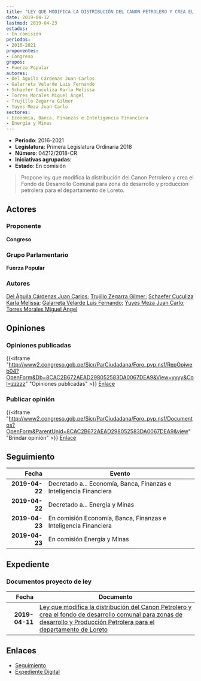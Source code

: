 ```yaml
---
title: "LEY QUE MODIFICA LA DISTRIBUCIÓN DEL CANON PETROLERO Y CREA EL FONDO DE DESARROLLO COMUNAL PARA ZONAS DE DESARROLLO Y PRODUCCIÓN PETROLERA PARA EL DEPARTAMENTO DE LORETO"
date: 2019-04-12
lastmod: 2019-04-23
estados:
- En comisión
periodos:
- 2016-2021
proponentes:
- Congreso
grupos:
- Fuerza Popular
autores:
- Del Águila Cárdenas Juan Carlos
- Galarreta Velarde Luis Fernando
- Schaefer Cuculiza Karla Melissa
- Torres Morales Miguel Ángel
- Trujillo Zegarra Gilmer
- Yuyes Meza Juan Carlo
sectores:
- Economía, Banca, Finanzas e Inteligencia Financiera
- Energía y Minas
---
```

- **Periodo**: 2016-2021
- **Legislatura**: Primera Legislatura Ordinaria 2018
- **Número**: 04212/2018-CR
- **Iniciativas agrupadas**: 
- **Estado**: En comisión

> Propone ley que modifica la distribución del Canon Petrolero y crea el Fondo de Desarrollo Comunal para zona de desarrollo y producción petrolera para el departamento de Loreto.


## Actores

### Proponente

**Congreso**

### Grupo Parlamentario

**Fuerza Popular**

### Autores

[Del Águila Cárdenas Juan Carlos](mailto:mailto:jdelaguila@congreso.gob.pe); [Trujillo Zegarra Gilmer](mailto:mailto:gtrujilloz@congreso.gob.pe); [Schaefer Cuculiza Karla Melissa](mailto:mailto:kschaefer@congreso.gob.pe); [Galarreta Velarde Luis Fernando](mailto:mailto:lgalarreta@congreso.gob.pe); [Yuyes Meza Juan Carlo](mailto:mailto:jyuyes@congreso.gob.pe); [Torres Morales Miguel Ángel](mailto:mailto:mtorresm@congreso.gob.pe)

## Opiniones

### Opiniones publicadas

{{<iframe "http://www2.congreso.gob.pe/Sicr/ParCiudadana/Foro_pvp.nsf/RepOpiweb04?OpenForm&Db=8CAC2B672AEAD298052583DA0067DEA9&View=yyyy&Col=zzzzz" "Opiniones publicadas" >}}
[Enlace](http://www2.congreso.gob.pe/Sicr/ParCiudadana/Foro_pvp.nsf/RepOpiweb04?OpenForm&Db=8CAC2B672AEAD298052583DA0067DEA9&View=yyyy&Col=zzzzz)

### Publicar opinión

{{<iframe "http://www2.congreso.gob.pe/Sicr/ParCiudadana/Foro_pvp.nsf/Documentos?OpenForm&ParentUnid=8CAC2B672AEAD298052583DA0067DEA9&view" "Brindar opinión" >}}
[Enlace](http://www2.congreso.gob.pe/Sicr/ParCiudadana/Foro_pvp.nsf/Documentos?OpenForm&ParentUnid=8CAC2B672AEAD298052583DA0067DEA9&view)


## Seguimiento

| Fecha | Evento |
|------:|--------|
| **2019-04-22** | Decretado a... Economía, Banca, Finanzas e Inteligencia Financiera |
| **2019-04-22** | Decretado a... Energía y Minas |
| **2019-04-23** | En comisión Economía, Banca, Finanzas e Inteligencia Financiera |
| **2019-04-23** | En comisión Energía y Minas |

## Expediente

### Documentos proyecto de ley

| Fecha | Documento |
|------:|-----------|
| **2019-04-11** | [Ley que modifica la distribución del Canon Petrolero y crea el fondo de desarrollo comunal para zonas de desarrollo y Producción Petrolera para el departamento de Loreto](http://www.leyes.congreso.gob.pe/Documentos/2016_2021/Proyectos_de_Ley_y_de_Resoluciones_Legislativas/PL0421220190411.pdf) |

## Enlaces

- [Seguimiento](http://www2.congreso.gob.pe/Sicr/TraDocEstProc/CLProLey2016.nsf/f7fff46988ca05b1052578e100829cc7/7dc24cd394bfe1bc052583da006a965d?OpenDocument)
- [Expediente Digital](http://www2.congreso.gob.pe/Sicr/TraDocEstProc/Expvirt_2011.nsf/visbusqptramdoc1621/04212?opendocument)


